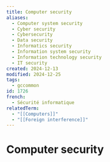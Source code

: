 ```yaml
---
title: Computer security
aliases:
  - Computer system security
  - Cyber security
  - Cybersecurity
  - Data security
  - Informatics security
  - Information system security
  - Information technology security
  - IT security
created: 2024-12-13
modified: 2024-12-25
tags:
  - gccommon
id: 1726
french:
  - Sécurité informatique
relatedTerm:
  - "[[Computers]]"
  - "[[Foreign interference]]"
---
```

# Computer security
